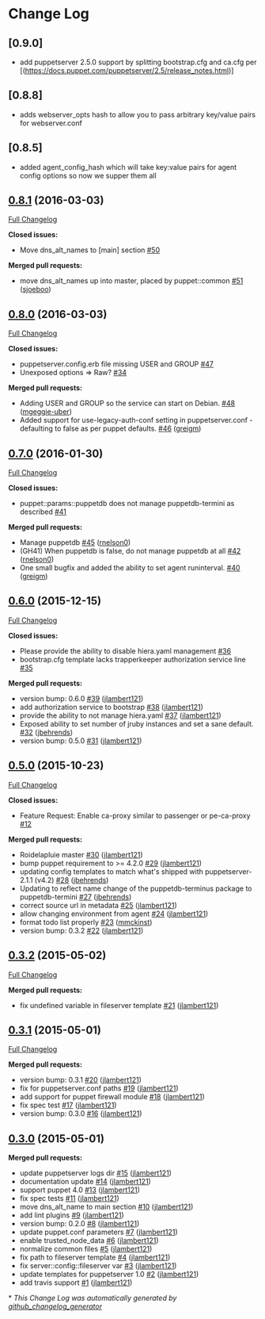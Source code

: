 # Change Log
## [0.9.0]
* add puppetserver 2.5.0 support by splitting bootstrap.cfg and ca.cfg per [(https://docs.puppet.com/puppetserver/2.5/release_notes.html)]
## [0.8.8]
* adds webserver_opts hash to allow you to pass arbitrary key/value pairs for webserver.conf
## [0.8.5]
* added agent_config_hash which will take key:value pairs for agent config options so now we supper them all

## [0.8.1](https://github.com/jlambert121/jlambert121-puppet/tree/0.8.0) (2016-03-03)
[Full Changelog](https://github.com/jlambert121/jlambert121-puppet/compare/0.8.0...0.8.1)

**Closed issues:**

- Move dns\_alt\_names to \[main\] section [\#50](https://github.com/jlambert121/jlambert121-puppet/issues/50)

**Merged pull requests:**

- move dns\_alt\_names up into master, placed by puppet::common [\#51](https://github.com/jlambert121/jlambert121-puppet/pull/51) ([sjoeboo](https://github.com/sjoeboo))

## [0.8.0](https://github.com/jlambert121/jlambert121-puppet/tree/0.8.0) (2016-03-03)
[Full Changelog](https://github.com/jlambert121/jlambert121-puppet/compare/0.7.0...0.8.0)

**Closed issues:**

- puppetserver.config.erb file missing USER and GROUP [\#47](https://github.com/jlambert121/jlambert121-puppet/issues/47)
- Unexposed options =\> Raw? [\#34](https://github.com/jlambert121/jlambert121-puppet/issues/34)

**Merged pull requests:**

- Adding USER and GROUP so the service can start on Debian. [\#48](https://github.com/jlambert121/jlambert121-puppet/pull/48) ([mgeggie-uber](https://github.com/mgeggie-uber))
- Added support for use-legacy-auth-conf setting in puppetserver.conf - defaulting to false as per puppet defaults. [\#46](https://github.com/jlambert121/jlambert121-puppet/pull/46) ([greigm](https://github.com/greigm))

## [0.7.0](https://github.com/jlambert121/jlambert121-puppet/tree/0.7.0) (2016-01-30)
[Full Changelog](https://github.com/jlambert121/jlambert121-puppet/compare/0.6.0...0.7.0)

**Closed issues:**

- puppet::params::puppetdb does not manage puppetdb-termini as described [\#41](https://github.com/jlambert121/jlambert121-puppet/issues/41)

**Merged pull requests:**

- Manage puppetdb [\#45](https://github.com/jlambert121/jlambert121-puppet/pull/45) ([rnelson0](https://github.com/rnelson0))
- \(GH41\) When puppetdb is false, do not manage puppetdb at all [\#42](https://github.com/jlambert121/jlambert121-puppet/pull/42) ([rnelson0](https://github.com/rnelson0))
- One small bugfix and added the ability to set agent runinterval. [\#40](https://github.com/jlambert121/jlambert121-puppet/pull/40) ([greigm](https://github.com/greigm))

## [0.6.0](https://github.com/jlambert121/jlambert121-puppet/tree/0.6.0) (2015-12-15)
[Full Changelog](https://github.com/jlambert121/jlambert121-puppet/compare/0.5.0...0.6.0)

**Closed issues:**

- Please provide the ability to disable hiera.yaml management [\#36](https://github.com/jlambert121/jlambert121-puppet/issues/36)
- bootstrap.cfg template lacks trapperkeeper authorization service line [\#35](https://github.com/jlambert121/jlambert121-puppet/issues/35)

**Merged pull requests:**

- version bump: 0.6.0 [\#39](https://github.com/jlambert121/jlambert121-puppet/pull/39) ([jlambert121](https://github.com/jlambert121))
- add authorization service to bootstrap [\#38](https://github.com/jlambert121/jlambert121-puppet/pull/38) ([jlambert121](https://github.com/jlambert121))
- provide the ability to not manage hiera.yaml [\#37](https://github.com/jlambert121/jlambert121-puppet/pull/37) ([jlambert121](https://github.com/jlambert121))
- Exposed ability to set number of jruby instances and set a sane default. [\#32](https://github.com/jlambert121/jlambert121-puppet/pull/32) ([jbehrends](https://github.com/jbehrends))
- version bump: 0.5.0 [\#31](https://github.com/jlambert121/jlambert121-puppet/pull/31) ([jlambert121](https://github.com/jlambert121))

## [0.5.0](https://github.com/jlambert121/jlambert121-puppet/tree/0.5.0) (2015-10-23)
[Full Changelog](https://github.com/jlambert121/jlambert121-puppet/compare/0.3.2...0.5.0)

**Closed issues:**

- Feature Request: Enable ca-proxy similar to passenger or pe-ca-proxy [\#12](https://github.com/jlambert121/jlambert121-puppet/issues/12)

**Merged pull requests:**

- Roidelapluie master [\#30](https://github.com/jlambert121/jlambert121-puppet/pull/30) ([jlambert121](https://github.com/jlambert121))
- bump puppet requirement to \>= 4.2.0 [\#29](https://github.com/jlambert121/jlambert121-puppet/pull/29) ([jlambert121](https://github.com/jlambert121))
- updating config templates to match what's shipped with puppetserver-2.1.1 \(v4.2\) [\#28](https://github.com/jlambert121/jlambert121-puppet/pull/28) ([jbehrends](https://github.com/jbehrends))
- Updating to reflect name change of the puppetdb-terminus package to puppetdb-termini [\#27](https://github.com/jlambert121/jlambert121-puppet/pull/27) ([jbehrends](https://github.com/jbehrends))
- correct source url in metadata [\#25](https://github.com/jlambert121/jlambert121-puppet/pull/25) ([jlambert121](https://github.com/jlambert121))
- allow changing environment from agent [\#24](https://github.com/jlambert121/jlambert121-puppet/pull/24) ([jlambert121](https://github.com/jlambert121))
- format todo list properly [\#23](https://github.com/jlambert121/jlambert121-puppet/pull/23) ([mmckinst](https://github.com/mmckinst))
- version bump: 0.3.2 [\#22](https://github.com/jlambert121/jlambert121-puppet/pull/22) ([jlambert121](https://github.com/jlambert121))

## [0.3.2](https://github.com/jlambert121/jlambert121-puppet/tree/0.3.2) (2015-05-02)
[Full Changelog](https://github.com/jlambert121/jlambert121-puppet/compare/0.3.1...0.3.2)

**Merged pull requests:**

- fix undefined variable in fileserver template [\#21](https://github.com/jlambert121/jlambert121-puppet/pull/21) ([jlambert121](https://github.com/jlambert121))

## [0.3.1](https://github.com/jlambert121/jlambert121-puppet/tree/0.3.1) (2015-05-01)
[Full Changelog](https://github.com/jlambert121/jlambert121-puppet/compare/0.3.0...0.3.1)

**Merged pull requests:**

- version bump: 0.3.1 [\#20](https://github.com/jlambert121/jlambert121-puppet/pull/20) ([jlambert121](https://github.com/jlambert121))
- fix for puppetserver.conf paths [\#19](https://github.com/jlambert121/jlambert121-puppet/pull/19) ([jlambert121](https://github.com/jlambert121))
- add support for puppet firewall module [\#18](https://github.com/jlambert121/jlambert121-puppet/pull/18) ([jlambert121](https://github.com/jlambert121))
- fix spec test [\#17](https://github.com/jlambert121/jlambert121-puppet/pull/17) ([jlambert121](https://github.com/jlambert121))
- version bump: 0.3.0 [\#16](https://github.com/jlambert121/jlambert121-puppet/pull/16) ([jlambert121](https://github.com/jlambert121))

## [0.3.0](https://github.com/jlambert121/jlambert121-puppet/tree/0.3.0) (2015-05-01)
**Merged pull requests:**

- update puppetserver logs dir [\#15](https://github.com/jlambert121/jlambert121-puppet/pull/15) ([jlambert121](https://github.com/jlambert121))
- documentation update [\#14](https://github.com/jlambert121/jlambert121-puppet/pull/14) ([jlambert121](https://github.com/jlambert121))
- support puppet 4.0 [\#13](https://github.com/jlambert121/jlambert121-puppet/pull/13) ([jlambert121](https://github.com/jlambert121))
- fix spec tests [\#11](https://github.com/jlambert121/jlambert121-puppet/pull/11) ([jlambert121](https://github.com/jlambert121))
- move dns\_alt\_name to main section [\#10](https://github.com/jlambert121/jlambert121-puppet/pull/10) ([jlambert121](https://github.com/jlambert121))
- add lint plugins [\#9](https://github.com/jlambert121/jlambert121-puppet/pull/9) ([jlambert121](https://github.com/jlambert121))
- version bump: 0.2.0 [\#8](https://github.com/jlambert121/jlambert121-puppet/pull/8) ([jlambert121](https://github.com/jlambert121))
- update puppet.conf parameters [\#7](https://github.com/jlambert121/jlambert121-puppet/pull/7) ([jlambert121](https://github.com/jlambert121))
- enable trusted\_node\_data [\#6](https://github.com/jlambert121/jlambert121-puppet/pull/6) ([jlambert121](https://github.com/jlambert121))
- normalize common files [\#5](https://github.com/jlambert121/jlambert121-puppet/pull/5) ([jlambert121](https://github.com/jlambert121))
- fix path to fileserver template [\#4](https://github.com/jlambert121/jlambert121-puppet/pull/4) ([jlambert121](https://github.com/jlambert121))
- fix server::config::fileserver var [\#3](https://github.com/jlambert121/jlambert121-puppet/pull/3) ([jlambert121](https://github.com/jlambert121))
- update templates for puppetserver 1.0 [\#2](https://github.com/jlambert121/jlambert121-puppet/pull/2) ([jlambert121](https://github.com/jlambert121))
- add travis support [\#1](https://github.com/jlambert121/jlambert121-puppet/pull/1) ([jlambert121](https://github.com/jlambert121))



\* *This Change Log was automatically generated by [github_changelog_generator](https://github.com/skywinder/Github-Changelog-Generator)*
